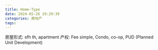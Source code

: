 ```yaml
---
title: Home-Type
date: 2024-05-26 19:29:39
categories: 房地产
tags:
---
```


房屋形式: sfh th, apartment
产权: Fee simple, Condo, co-op, PUD (Planned Unit Development)



